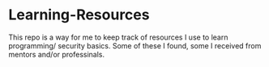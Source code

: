 # Learning-Resources

This repo is a way for me to keep track of resources I use to learn programming/ security basics.
Some of these I found, some I received from mentors and/or professinals.

